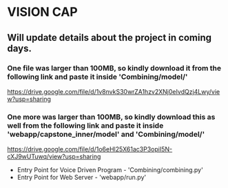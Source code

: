 # VISION CAP

## Will update details about the project in coming days.

### One file was larger than 100MB, so kindly download it from the following link and paste it inside 'Combining/model/'
https://drive.google.com/file/d/1v8nvkS30wrZA1hzv2XNj0eIvdQzj4Lwy/view?usp=sharing

### One more was larger than 100MB, so kindly download this as well from the following link and paste it inside 'webapp/capstone_inner/model' and 'Combining/model/'
https://drive.google.com/file/d/1o6eHl25X61ac3P3opiI5N-cXJ9wUTuwq/view?usp=sharing

- Entry Point for Voice Driven Program - 'Combining/combining.py'
- Entry Point for Web Server - 'webapp/run.py'